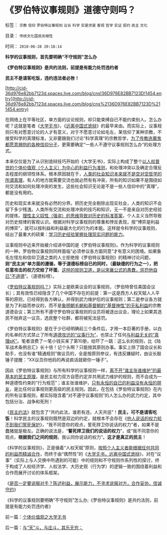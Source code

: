 # 《罗伯特议事规则》道德守则吗？

标签： `宗教` `信仰` `罗伯特议事规则` `议长` `科学` `实是求是` `客观` `哲学` `实证` `契约` `民主` `文化` 

目录： `传统文化国民劣根性`

时间： `2010-06-28 20:18:14`

**科学的议事规则，首先要明确“不守规则”怎么办**

**《罗伯特议事规则》是共约法则，前提是有能力处罚违约者**

**民主不是请客吃饭，违约违法者必咎！**

[http://cid-36d976e82bb7123d.spaces.live.com/blog/cns!36D976E82BB7123D!1454.entry](http://cid-36d976e82bb7123d.spaces.live.com/blog/cns%2136D976E82BB7123D%211454.entry)

在网络上在平等社区，单方面的议论规则，却只能束缚自已不能约束别人。怎么办呢？这就是笔者《[大学无书](../../../2008/8/31/“大学无书”，远离中国式诡辩！.md)》，《[远离中国式诡辩](../../../2008/10/10/中国式诡辩：官本位文化之权位崇拜心魔.md)》的最早来由。而实际上，议事规则只有对愿意讨论的人才有意义，对于不愿意讨论如毛左，某信仰了某种宗教，不接受科学的真理标准，又非要跟我们讨论“科学真理”的宗教哲学，[为了传教连魔鬼都愿意拥抱的各种信仰分子](../../../2010/6/26/个人主义是精诚合作的前提，民主宪政的唯一途径.md)，更需要确定“一些人不遵守议事规则怎么办”的处理方式。

本来仅仅是为了从识别诡辩技巧开始的《大学无书》，实际上构成了整个[以人权普世的个体价值观（个人主义）为中心的利益行为准则](../../../2010/6/24/中国传统书生只会造反不会做饭.md)，和处理冲突以及确定合理反击程度的纲领性体系。根本原因就在于，[人类的社会知识本来就不是空对空哲学的所谓真理](../../../2010/6/24/中国哲学家泛滥成灾的原因.md)，有人的地方就需要交流也就必然有有冲突，所有的知识如果不是围绕如何交流和如何处理冲突的发生，这些社会知识无论是不是一些人信仰中的“真理”，都是没有用的。

历史和现实本来就没有必然的分界。把历史完全剔除出现实社会，人类的知识不会留下多少残渣。人类所有交流和处理冲突的技巧和知识，无一不是来自对历史经验的提炼。[理性主义奴性（强盗）的思维导致对历史的标准答案](../../../2010/6/2/历史教科书是有标准答案的“历史故事”.md)，个人主义当然导致对历史规律的客观认识。根据对科学议事规则的尊重和悖反表现，按“博弈是利益的博弈”，就可以按利益和利益最大化的行为的本能。这样就令科学的议事规则，结出了最重大的硕果：[学习历史经验掌握处理现实问题的能力](http://blog.sina.com.cn/s/blog_5563a64d0100hwmx.html)。

议事规则中近来开始被介绍进中国的是《罗伯特议事规则》。作为科学的议事规则的一种，罗伯物议事规则同样面临“必须参议各方面同意”才有意义的困境。如果象毛左怪左和信仰卫道之类的人士拒绝按《罗伯特议事规则》的精神讨论问题，**则“民主派”单方面的遵循，等于道德标榜自已的同时，（最缺德的行为之一），把任意攻击的权力交给了坏蛋**。[这样的规则卫道，是以宋襄公式的愚蠢，惩罚他自已“不道德](../../../2009/11/19/怎样讲道德？道德和法律的发展关系.md)”。（道德标榜）。

《[罗伯特议事规则吗？](../../../2010/2/22/无私后还能有罗伯特议事规则吗？.md)》实际上是欧美议会的议事规则，（罗伯特曾任美国会议长）；其有效性已经隐含了几个中国不存在的前提：第一这是西方人权天赋人人平等的原则，已经得到各方确认，并得到武力维护后的议事规则；第二是参议各方就是为了利益而参议的，而不是[象明朝毛朝和基督朝的“基督神性”的无私利益](../../../2010/1/17/春秋笔法和无私的利益.md)的宗教道德会议；第三所有不遵守罗伯特议事规则的议员将被逐出议会，理论上如果其选民不抛弃这一议员，选民整个社群，都将被宪法惩罚。

《罗伯特议事规则》是在于少已经明确前三个条件后，才用一本巨著的手册，以白的名单的方式禁止了所有[道德攻讦的“议事行为”](../../../2010/6/23/“讲道德者”最缺德.md)，也禁止了任何[与利益无关的“真理pK”](../../../2010/6/11/传统文化等级社会的pK辩论.md)。笔者浪费了一笔小钱买来了第10册，给吓了一跳：这么长的规则，比《陆军战术条例总汇》长十倍！记个头啊？只能按其原则办事。事实上除了国会议长和助手，也没有谁“精通规则”做议员的，全是按原则参议，有违反嫌疑时，由议长敲锤子提醒：“XX议员你他妈的再说疯话就砸你一锤子”。

因此《罗伯特议事规则》与所有科学的议事规则一样，[离不开“谁主张谁维护”的最基本的民主原理](../../../2010/5/12/法治什么条件下是合理的？是低成本的？.md)，是民主权力双方自愿约定并共用武力维护的规则，而不会成为一种道德性约束的“行为规范”；谁主张谁维护，[只有永恒的自已的利益没有永恒的朋友](http://blog.sina.com.cn/s/blog_5563a64d0100jf9t.html)，是比任何议事规则更高级的民主规则。因此，在包括《罗伯特议事规则》在内的所有议事规则，都实际隐含着“对不遵守议事规则”的人怎么办的武力约定，其中包括分治、战争和死刑！

《[民主约法](../../../2007/9/30/民主就是与民约法；法律并不是道德的上层建筑.md)》就包含了“共约此法，谁若有违，人天共惩”！**民主，可不是请客吃饭**！科学民主的议事规则既然是双边的约定，就根本不会存在《[他人说话的权力轮不到我们誓死保护](../../../2009/3/26/他人说话的权力轮不到我们誓死保护.md)》，“我不同意你的观点，誓死捍卫你说话的权力”者，如果不是蠢猪就是极左。正确的说法是，“**誓死捍卫我们的说话的权力**”，或“我不同意你的观点，**根据我们之间的规则**，我认同你说话的权力”。**这才是真正的民主**！

《科学的议事规则》，正是循着“人权天赋”原则，[按照个人主义者能根据任何共同的利益而精诚合作](../../../2010/6/26/个人主义是精诚合作的前提，民主宪政的唯一途径.md)，而终于由“偶然性”的《[大学无书，远离中国式诡辩](../../../2008/8/31/“大学无书”，远离中国式诡辩！.md)》，对在“议事”（实际上与人交换中所遇到的可能）中的规则和不守规则作系列性的探讨，终于构成了人权经济学、人权法学、大历史观（行为学）的逻辑一致的围绕着利益和合作而展开讨论的体系框架。

《[是否一定要说服对手？陈述利益，展示能力，不寻求说服对方，合作妥协，信诚守约](../../../2010/6/28/个体价值观之大学无书.md)》

《科学的议事规则要明确“不守规则”怎么办;《罗伯特议事规则》是共约法则，前提是有能力处罚违约者》



前一篇：[个体价值观之大学无书](../../../2010/6/28/个体价值观之大学无书.md)

后一篇：[与“天”斗，与庄斗，其乐无穷；](../../../2010/6/29/与“天”斗，与庄斗，其乐无穷；.md)